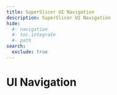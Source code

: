 ```yaml
---
title: SuperSlicer UI Navigation
description: SuperSlicer UI Navigation
hide:
  #- navigation
  #- toc.integrate
  #- path
search:
  exclude: true
---
```


# UI Navigation